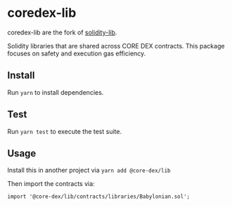 # coredex-lib

coredex-lib are the fork of [solidity-lib](https://github.com/Uniswap/solidity-lib).

Solidity libraries that are shared across CORE DEX contracts. This package focuses on safety and execution gas efficiency.

## Install

Run `yarn` to install dependencies.

## Test

Run `yarn test` to execute the test suite.

## Usage

Install this in another project via `yarn add @core-dex/lib`

Then import the contracts via:

```solidity
import '@core-dex/lib/contracts/libraries/Babylonian.sol';

```
